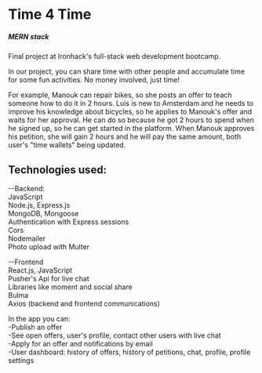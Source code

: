 # Time 4 Time

##### MERN stack

Final project at Ironhack's full-stack web development bootcamp.

In our project, you can share time with other people and accumulate time for some fun activities. No money involved, just time!

For example, Manouk can repair bikes, so she posts an offer to teach someone how to do it in 2 hours. Luis is new to Amsterdam and he needs to improve his knowledge about bicycles, so he applies to Manouk's offer and waits for her approval. He can do so because he got 2 hours to spend when he signed up, so he can get started in the platform. When Manouk approves his petition, she will gain 2 hours and he will pay the same amount, both user's "time wallets" being updated.
  
  
## Technologies used:

--Backend:  
  JavaScript  
  Node.js, Express.js  
  MongoDB, Mongoose  
  Authentication with Express sessions  
  Cors  
  Nodemailer  
  Photo upload with Multer  
    
--Frontend  
  React.js, JavaScript  
  Pusher's Api for live chat  
  Libraries like moment and social share  
  Bulma  
  Axios (backend and frontend communications)  

In the app you can:  
-Publish an offer  
-See open offers, user's profile, contact other users with live chat  
-Apply for an offer and notifications by email  
-User dashboard: history of offers, history of petitions, chat, profile, profile settings  
